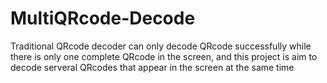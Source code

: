 # MultiQRcode-Decode
Traditional QRcode decoder can only decode QRcode successfully while there is only one complete QRcode in the screen, and this project is aim to decode serveral QRcodes that appear in the screen at the same time
